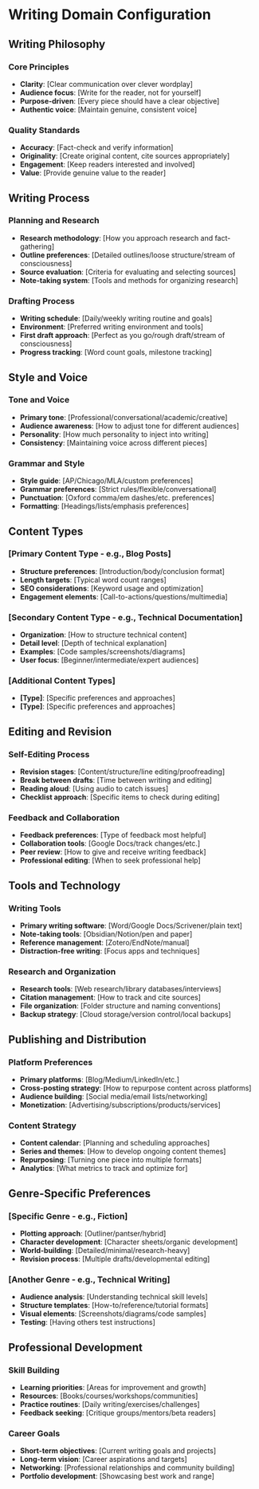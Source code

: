 # Writing Domain Configuration

## Writing Philosophy

### Core Principles
- **Clarity**: [Clear communication over clever wordplay]
- **Audience focus**: [Write for the reader, not for yourself]
- **Purpose-driven**: [Every piece should have a clear objective]
- **Authentic voice**: [Maintain genuine, consistent voice]

### Quality Standards
- **Accuracy**: [Fact-check and verify information]
- **Originality**: [Create original content, cite sources appropriately]
- **Engagement**: [Keep readers interested and involved]
- **Value**: [Provide genuine value to the reader]

## Writing Process

### Planning and Research
- **Research methodology**: [How you approach research and fact-gathering]
- **Outline preferences**: [Detailed outlines/loose structure/stream of consciousness]
- **Source evaluation**: [Criteria for evaluating and selecting sources]
- **Note-taking system**: [Tools and methods for organizing research]

### Drafting Process
- **Writing schedule**: [Daily/weekly writing routine and goals]
- **Environment**: [Preferred writing environment and tools]
- **First draft approach**: [Perfect as you go/rough draft/stream of consciousness]
- **Progress tracking**: [Word count goals, milestone tracking]

## Style and Voice

### Tone and Voice
- **Primary tone**: [Professional/conversational/academic/creative]
- **Audience awareness**: [How to adjust tone for different audiences]
- **Personality**: [How much personality to inject into writing]
- **Consistency**: [Maintaining voice across different pieces]

### Grammar and Style
- **Style guide**: [AP/Chicago/MLA/custom preferences]
- **Grammar preferences**: [Strict rules/flexible/conversational]
- **Punctuation**: [Oxford comma/em dashes/etc. preferences]
- **Formatting**: [Headings/lists/emphasis preferences]

## Content Types

### [Primary Content Type - e.g., Blog Posts]
- **Structure preferences**: [Introduction/body/conclusion format]
- **Length targets**: [Typical word count ranges]
- **SEO considerations**: [Keyword usage and optimization]
- **Engagement elements**: [Call-to-actions/questions/multimedia]

### [Secondary Content Type - e.g., Technical Documentation]
- **Organization**: [How to structure technical content]
- **Detail level**: [Depth of technical explanation]
- **Examples**: [Code samples/screenshots/diagrams]
- **User focus**: [Beginner/intermediate/expert audiences]

### [Additional Content Types]
- **[Type]**: [Specific preferences and approaches]
- **[Type]**: [Specific preferences and approaches]

## Editing and Revision

### Self-Editing Process
- **Revision stages**: [Content/structure/line editing/proofreading]
- **Break between drafts**: [Time between writing and editing]
- **Reading aloud**: [Using audio to catch issues]
- **Checklist approach**: [Specific items to check during editing]

### Feedback and Collaboration
- **Feedback preferences**: [Type of feedback most helpful]
- **Collaboration tools**: [Google Docs/track changes/etc.]
- **Peer review**: [How to give and receive writing feedback]
- **Professional editing**: [When to seek professional help]

## Tools and Technology

### Writing Tools
- **Primary writing software**: [Word/Google Docs/Scrivener/plain text]
- **Note-taking tools**: [Obsidian/Notion/pen and paper]
- **Reference management**: [Zotero/EndNote/manual]
- **Distraction-free writing**: [Focus apps and techniques]

### Research and Organization
- **Research tools**: [Web research/library databases/interviews]
- **Citation management**: [How to track and cite sources]
- **File organization**: [Folder structure and naming conventions]
- **Backup strategy**: [Cloud storage/version control/local backups]

## Publishing and Distribution

### Platform Preferences
- **Primary platforms**: [Blog/Medium/LinkedIn/etc.]
- **Cross-posting strategy**: [How to repurpose content across platforms]
- **Audience building**: [Social media/email lists/networking]
- **Monetization**: [Advertising/subscriptions/products/services]

### Content Strategy
- **Content calendar**: [Planning and scheduling approaches]
- **Series and themes**: [How to develop ongoing content themes]
- **Repurposing**: [Turning one piece into multiple formats]
- **Analytics**: [What metrics to track and optimize for]

## Genre-Specific Preferences

### [Specific Genre - e.g., Fiction]
- **Plotting approach**: [Outliner/pantser/hybrid]
- **Character development**: [Character sheets/organic development]
- **World-building**: [Detailed/minimal/research-heavy]
- **Revision process**: [Multiple drafts/developmental editing]

### [Another Genre - e.g., Technical Writing]
- **Audience analysis**: [Understanding technical skill levels]
- **Structure templates**: [How-to/reference/tutorial formats]
- **Visual elements**: [Screenshots/diagrams/code samples]
- **Testing**: [Having others test instructions]

## Professional Development

### Skill Building
- **Learning priorities**: [Areas for improvement and growth]
- **Resources**: [Books/courses/workshops/communities]
- **Practice routines**: [Daily writing/exercises/challenges]
- **Feedback seeking**: [Critique groups/mentors/beta readers]

### Career Goals
- **Short-term objectives**: [Current writing goals and projects]
- **Long-term vision**: [Career aspirations and targets]
- **Networking**: [Professional relationships and community building]
- **Portfolio development**: [Showcasing best work and range]